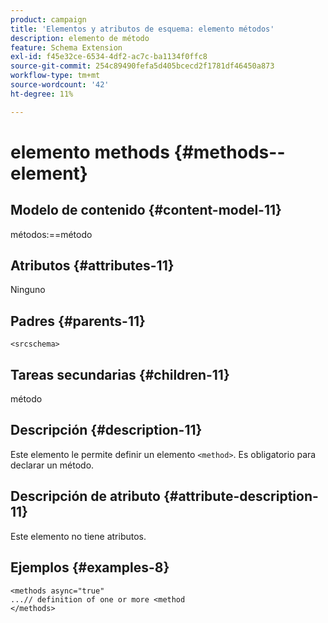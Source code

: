 ```yaml
---
product: campaign
title: 'Elementos y atributos de esquema: elemento métodos'
description: elemento de método
feature: Schema Extension
exl-id: f45e32ce-6534-4df2-ac7c-ba1134f0ffc8
source-git-commit: 254c89490fefa5d405bcecd2f1781df46450a873
workflow-type: tm+mt
source-wordcount: '42'
ht-degree: 11%

---
```


# elemento methods {#methods--element}


## Modelo de contenido {#content-model-11}

métodos:==método

## Atributos {#attributes-11}

Ninguno

## Padres {#parents-11}

`<srcschema>`

## Tareas secundarias {#children-11}

método

## Descripción {#description-11}

Este elemento le permite definir un elemento `<method>`. Es obligatorio para declarar un método.

## Descripción de atributo {#attribute-description-11}

Este elemento no tiene atributos.

## Ejemplos {#examples-8}

```
<methods async="true"
...// definition of one or more <method
</methods>
```
